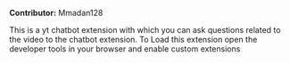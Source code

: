 **Contributor:** Mmadan128

This is a yt chatbot extension with which you can ask questions related to the video to the chatbot extension.
To Load this extension open the developer tools in your browser and enable custom extensions